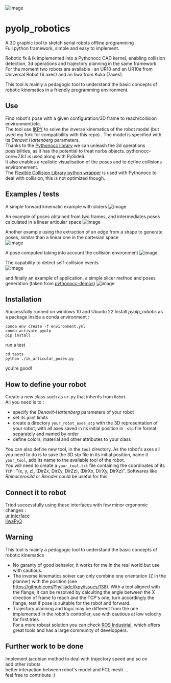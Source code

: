 ![image](https://github.com/Tanneguydv/pyolp_robotics/assets/81742654/5838dab0-7230-46e3-baa3-6a66069d5c1d)

# pyolp_robotics
A 3D graphic tool to sketch serial robots offline programming\
Full python framework, simple and easy to implement.

Robotic fk & ik implemented into a Pythonocc CAD kernel, enabling collision detection, 3d operations and trajectory planning in the same framework.\
For the moment two robots are available : an UR10 and an UR10e from Universal Robot (6 axes) and an Iiwa from Kuka (7axes).

This tool is mainly a pedagogic tool to understand the basic concepts of robotic kinematics in a friendly programming environment.

## Use
Find robot's pose with a given configuration/3D frame to reach/collision environment/etc.\
The tool use [IKPY](https://github.com/Phylliade/ikpy) to solve the inverse kinematics of the robot model (but used my fork for compatibility with this repo) . The model is specified with its *Denavit Hartenberg* parameters.\
Thanks to the [Pythonocc library](https://github.com/tpaviot/pythonocc-core) we can unleash the 3d operations possibilities, as it has the potential to treat nurbs objects. pythonocc-core=7.8.1 is used along with PySide6.\
It also enables a realistic visualisation of the poses and to define collisions environnement.\
The [Flexible Collision Library python wrapper](https://pypi.org/project/python-fcl/) is used with Pythonocc to deal with collision, this is not optimized though.

## Examples / tests
A simple forward kinematic example with sliders
![image](https://github.com/Tanneguydv/pyolp_robotics/assets/81742654/2507f370-df5f-445f-9de4-24d09a0c2b69)

An example of poses obtained from two frames, and intermediates poses calculated in a linear articular space
![image](https://github.com/Tanneguydv/pyolp_robotics/assets/81742654/91d434b8-7834-4a36-a02f-f3f09d1b18e6)

Another example using the extraction of an edge from a shape to generate poses, similar than a linear one in the cartesian space\
![image](https://github.com/Tanneguydv/pyolp_robotics/assets/81742654/be9dc955-b40f-4248-b4b7-fa78f7a5acc1)

A pose computed taking into account the collision environment
![image](https://github.com/Tanneguydv/pyolp_robotics/assets/81742654/163cadd9-cd78-401e-a7f8-4c78e822c9f1)


The capability to detect self-collision events\
![image](https://github.com/Tanneguydv/pyolp_robotics/assets/81742654/6e69d469-0c26-4794-805b-ac1e4d6ce2cb)


and finally an example of application, a simple slicer method and poses generation (taken from [pythonocc-demos](https://github.com/tpaviot/pythonocc-demos))
![image](https://github.com/Tanneguydv/pyolp_robotics/assets/81742654/4611cf42-6a5c-4c87-a645-38d56c867373)


## Installation
Successfully runned on windows 10 and Ubuntu 22
Install *pyolp_robotis* as a package inside a conda environment :
```
conda env create -f environment.yml
conda activate pyolp
pip install .
```
run a test
```
cd tests
python ./ik_articular_poses.py
```

you're good!

## How to define your robot
Create a new class such as `ur.py` that inherits from `Robot`.\
All you need is to :
- specify the *Denavit-Hartenberg* parameters of your robot
- set its joint limits
- create a directory `your_robot_axes_stp` with the 3D representation of your robot, with all axes saved in its initial position in `.stp` file format separately and named by order
- define colors, material and other attributes to your class

You can also define new tool, in the `tool` directory. As the robot's axes all you need to do is to save the 3D stp file in its initial position, name it `your_tool`, add its name to the available tool of the robot.\
You will need to create a `your_tool.txt` file containing the coordinates of its `TCP` : "(x, y, z), (DirZx, DirZy, DirZz), (DirXx, DirXy, DirXz)".
Softwares like *Rhinoceros3d* or *Blender* could be useful for this.

## Connect it to robot
Tried successfully using these interfaces with few minor ergonomic changes :\
[ur interface](https://github.com/ErwinLutke/UR-Interface)\
[IiwaPy3](https://github.com/Modi1987/iiwaPy3)

## Warning
This tool is mainly a pedagogic tool to understand the basic concepts of robotic kinematics
- No garanty of good behavior, it works for me in the real world but use with cautious.
- The inverse kinematics solver can only combine one orientation (Z in the planner) with the position (see https://github.com/Phylliade/ikpy/issues/138). With a tool aligned with the flange, it can be resolved by calculting the angle between the X direction of frame to reach and the TCP's one, turn accordingly the flange, test if pose is suitable for the robot and forward.
- Trajectory planning and logic may be different from the one implemented in the robot's controller, use with cautious at low velocity for first tries\
For a more robust solution you can check [ROS Industrial](https://rosindustrial.org/), which offers great tools and has a large community of developpers.

## Further work to be done
Implement jacobian method to deal with trajectory speed and so on\
add other robots\
better interaction between robot's model and FCL mesh
...\
feel free to contribute :)
